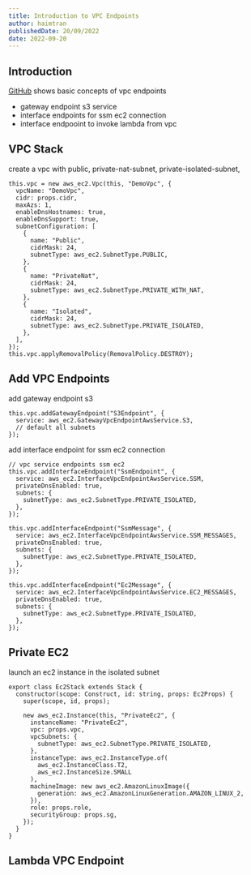 ```yaml
---
title: Introduction to VPC Endpoints
author: haimtran
publishedDate: 20/09/2022
date: 2022-09-20
---
```


## Introduction

[GitHub](https://github.com/cdk-entest/vpc-endpoints) shows basic concepts of vpc endpoints

- gateway endpoint s3 service
- interface endpoints for ssm ec2 connection
- interface endpooint to invoke lambda from vpc

<LinkedImage
  href="#"
  height={400}
  alt="VPC FlowLogs"
  src="/thumbnail/vpc-endpoints.png"
/>

## VPC Stack

create a vpc with public, private-nat-subnet, private-isolated-subnet,

```tsx
this.vpc = new aws_ec2.Vpc(this, "DemoVpc", {
  vpcName: "DemoVpc",
  cidr: props.cidr,
  maxAzs: 1,
  enableDnsHostnames: true,
  enableDnsSupport: true,
  subnetConfiguration: [
    {
      name: "Public",
      cidrMask: 24,
      subnetType: aws_ec2.SubnetType.PUBLIC,
    },
    {
      name: "PrivateNat",
      cidrMask: 24,
      subnetType: aws_ec2.SubnetType.PRIVATE_WITH_NAT,
    },
    {
      name: "Isolated",
      cidrMask: 24,
      subnetType: aws_ec2.SubnetType.PRIVATE_ISOLATED,
    },
  ],
});
this.vpc.applyRemovalPolicy(RemovalPolicy.DESTROY);
```

## Add VPC Endpoints

add gateway endpoint s3

```tsx
this.vpc.addGatewayEndpoint("S3Endpoint", {
  service: aws_ec2.GatewayVpcEndpointAwsService.S3,
  // default all subnets
});
```

add interface endpoint for ssm ec2 connection

```tsx
// vpc service endpoints ssm ec2
this.vpc.addInterfaceEndpoint("SsmEndpoint", {
  service: aws_ec2.InterfaceVpcEndpointAwsService.SSM,
  privateDnsEnabled: true,
  subnets: {
    subnetType: aws_ec2.SubnetType.PRIVATE_ISOLATED,
  },
});

this.vpc.addInterfaceEndpoint("SsmMessage", {
  service: aws_ec2.InterfaceVpcEndpointAwsService.SSM_MESSAGES,
  privateDnsEnabled: true,
  subnets: {
    subnetType: aws_ec2.SubnetType.PRIVATE_ISOLATED,
  },
});

this.vpc.addInterfaceEndpoint("Ec2Message", {
  service: aws_ec2.InterfaceVpcEndpointAwsService.EC2_MESSAGES,
  privateDnsEnabled: true,
  subnets: {
    subnetType: aws_ec2.SubnetType.PRIVATE_ISOLATED,
  },
});
```

## Private EC2

launch an ec2 instance in the isolated subnet

```tsx
export class Ec2Stack extends Stack {
  constructor(scope: Construct, id: string, props: Ec2Props) {
    super(scope, id, props);

    new aws_ec2.Instance(this, "PrivateEc2", {
      instanceName: "PrivateEc2",
      vpc: props.vpc,
      vpcSubnets: {
        subnetType: aws_ec2.SubnetType.PRIVATE_ISOLATED,
      },
      instanceType: aws_ec2.InstanceType.of(
        aws_ec2.InstanceClass.T2,
        aws_ec2.InstanceSize.SMALL
      ),
      machineImage: new aws_ec2.AmazonLinuxImage({
        generation: aws_ec2.AmazonLinuxGeneration.AMAZON_LINUX_2,
      }),
      role: props.role,
      securityGroup: props.sg,
    });
  }
}
```

## Lambda VPC Endpoint
